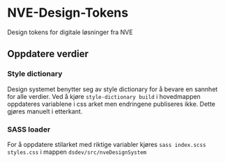 # NVE-Design-Tokens

Design tokens for digitale løsninger fra NVE

## Oppdatere verdier

### Style dictionary

Design systemet benytter seg av style dictionary [](https://sass-lang.com/guide) for å bevare en sannhet for alle verdier. Ved å kjøre `style-dictionary build` i hovedmappen oppdateres variablene i css arket men endringene publiseres ikke. Dette gjøres manuelt i etterkant.

### SASS loader

For å oppdatere stilarket med riktige variabler kjøres `sass index.scss styles.css` i mappen `dsdev/src/nveDesignSystem`
